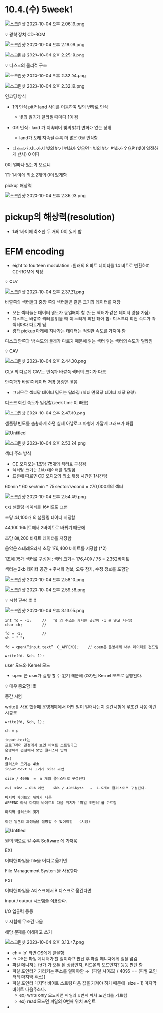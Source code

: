 # 10.4.(수) 5week1

![스크린샷 2023-10-04 오후 2.06.19.png](10%204%20(%E1%84%89%E1%85%AE)%205week1%203049a5e901074fab8f146f0f66a7c54e/%25E1%2584%2589%25E1%2585%25B3%25E1%2584%258F%25E1%2585%25B3%25E1%2584%2585%25E1%2585%25B5%25E1%2586%25AB%25E1%2584%2589%25E1%2585%25A3%25E1%2586%25BA_2023-10-04_%25E1%2584%258B%25E1%2585%25A9%25E1%2584%2592%25E1%2585%25AE_2.06.19.png)

<aside>
💡 광학 장치 CD-ROM

</aside>

![스크린샷 2023-10-04 오후 2.19.09.png](10%204%20(%E1%84%89%E1%85%AE)%205week1%203049a5e901074fab8f146f0f66a7c54e/%25E1%2584%2589%25E1%2585%25B3%25E1%2584%258F%25E1%2585%25B3%25E1%2584%2585%25E1%2585%25B5%25E1%2586%25AB%25E1%2584%2589%25E1%2585%25A3%25E1%2586%25BA_2023-10-04_%25E1%2584%258B%25E1%2585%25A9%25E1%2584%2592%25E1%2585%25AE_2.19.09.png)

![스크린샷 2023-10-04 오후 2.25.18.png](10%204%20(%E1%84%89%E1%85%AE)%205week1%203049a5e901074fab8f146f0f66a7c54e/%25E1%2584%2589%25E1%2585%25B3%25E1%2584%258F%25E1%2585%25B3%25E1%2584%2585%25E1%2585%25B5%25E1%2586%25AB%25E1%2584%2589%25E1%2585%25A3%25E1%2586%25BA_2023-10-04_%25E1%2584%258B%25E1%2585%25A9%25E1%2584%2592%25E1%2585%25AE_2.25.18.png)

<aside>
💡 디스크의 물리적 구조

</aside>

![스크린샷 2023-10-04 오후 2.32.04.png](10%204%20(%E1%84%89%E1%85%AE)%205week1%203049a5e901074fab8f146f0f66a7c54e/%25E1%2584%2589%25E1%2585%25B3%25E1%2584%258F%25E1%2585%25B3%25E1%2584%2585%25E1%2585%25B5%25E1%2586%25AB%25E1%2584%2589%25E1%2585%25A3%25E1%2586%25BA_2023-10-04_%25E1%2584%258B%25E1%2585%25A9%25E1%2584%2592%25E1%2585%25AE_2.32.04.png)

![스크린샷 2023-10-04 오후 2.32.19.png](10%204%20(%E1%84%89%E1%85%AE)%205week1%203049a5e901074fab8f146f0f66a7c54e/%25E1%2584%2589%25E1%2585%25B3%25E1%2584%258F%25E1%2585%25B3%25E1%2584%2585%25E1%2585%25B5%25E1%2586%25AB%25E1%2584%2589%25E1%2585%25A3%25E1%2586%25BA_2023-10-04_%25E1%2584%258B%25E1%2585%25A9%25E1%2584%2592%25E1%2585%25AE_2.32.19.png)

인코딩 방식

- 1의 인식 pit와 land 사이를 이동하여 빛의 변화로 인식
    - 빛의 밝기가 달라질 때마다 1이 됨
- 0의 인식 : land 가 지속되어 빛의 밝기 변화가 없는 상태
    - land가 오래 지속될 수록 더 많은 0을 인식함

- 디스크가 지나가서 빛의 밝기 변화가 있으면 1  빛의 밝기 변화가 없으면(빛이 일정하게 반사) 0 이다

0이 얼마나 있는지 모르니

1과 1사이에 최소 2개의 0이 있게함

pickup 해상력

![스크린샷 2023-10-04 오후 2.36.03.png](10%204%20(%E1%84%89%E1%85%AE)%205week1%203049a5e901074fab8f146f0f66a7c54e/%25E1%2584%2589%25E1%2585%25B3%25E1%2584%258F%25E1%2585%25B3%25E1%2584%2585%25E1%2585%25B5%25E1%2586%25AB%25E1%2584%2589%25E1%2585%25A3%25E1%2586%25BA_2023-10-04_%25E1%2584%258B%25E1%2585%25A9%25E1%2584%2592%25E1%2585%25AE_2.36.03.png)

# pickup의 해상력(resolution)

- 1과 1사이에 최소한 두 개의 0이 있게 함

# EFM encoding

- eight to fourteen modulation : 원래의 8 비트 데이터를 14 비트로
변환하여 CD-ROM에 저장

<aside>
💡 CLV

</aside>

![스크린샷 2023-10-04 오후 2.37.21.png](10%204%20(%E1%84%89%E1%85%AE)%205week1%203049a5e901074fab8f146f0f66a7c54e/%25E1%2584%2589%25E1%2585%25B3%25E1%2584%258F%25E1%2585%25B3%25E1%2584%2585%25E1%2585%25B5%25E1%2586%25AB%25E1%2584%2589%25E1%2585%25A3%25E1%2586%25BA_2023-10-04_%25E1%2584%258B%25E1%2585%25A9%25E1%2584%2592%25E1%2585%25AE_2.37.21.png)

바깥쪽의 섹터들과 중앙 쪽의 섹터들은 같은 크기의 데이터를 저장

- 모든 섹터들은 데이터 밀도가 동일해야 함 (모든 섹터가 같은 데이터 량을 가짐)
- 디스크는 바깥쪽 섹터를 읽을 때 더 느리게 회전 해야 함 : 디스크의 회전 속도가 각 섹터마다 다르게 됨
- 광학 pickup 아래에 지나가는 데이터는 적절한 속도를 가져야 함

디스크 안쪽과 밖 속도의 둘래가 다르기 때문에 읽는 섹터 읽는 섹터의 속도가 달라짐

<aside>
💡 CAV

</aside>

![스크린샷 2023-10-04 오후 2.44.00.png](10%204%20(%E1%84%89%E1%85%AE)%205week1%203049a5e901074fab8f146f0f66a7c54e/%25E1%2584%2589%25E1%2585%25B3%25E1%2584%258F%25E1%2585%25B3%25E1%2584%2585%25E1%2585%25B5%25E1%2586%25AB%25E1%2584%2589%25E1%2585%25A3%25E1%2586%25BA_2023-10-04_%25E1%2584%258B%25E1%2585%25A9%25E1%2584%2592%25E1%2585%25AE_2.44.00.png)

CLV 와 다르게 CAV는 안쪽과 바깥쪽 섹터의 크기가 다름

안쪽과가 바깥쪽 데이터 저장 용량은 같음 

- 그러므로 섹터당 데이터 밀도는 달라짐 (섹터 면적당 데이터 저장 용량)

디스크 회전 속도가 일정함(seek time 이 빠름)

![스크린샷 2023-10-04 오후 2.47.30.png](10%204%20(%E1%84%89%E1%85%AE)%205week1%203049a5e901074fab8f146f0f66a7c54e/%25E1%2584%2589%25E1%2585%25B3%25E1%2584%258F%25E1%2585%25B3%25E1%2584%2585%25E1%2585%25B5%25E1%2586%25AB%25E1%2584%2589%25E1%2585%25A3%25E1%2586%25BA_2023-10-04_%25E1%2584%258B%25E1%2585%25A9%25E1%2584%2592%25E1%2585%25AE_2.47.30.png)

샘플링 빈도를 촘촘하게 하면 실제 아날로그 파형에 가깝게 그래프가 바뀜

![Untitled](10%204%20(%E1%84%89%E1%85%AE)%205week1%203049a5e901074fab8f146f0f66a7c54e/Untitled.jpeg)

![스크린샷 2023-10-04 오후 2.53.24.png](10%204%20(%E1%84%89%E1%85%AE)%205week1%203049a5e901074fab8f146f0f66a7c54e/%25E1%2584%2589%25E1%2585%25B3%25E1%2584%258F%25E1%2585%25B3%25E1%2584%2585%25E1%2585%25B5%25E1%2586%25AB%25E1%2584%2589%25E1%2585%25A3%25E1%2586%25BA_2023-10-04_%25E1%2584%258B%25E1%2585%25A9%25E1%2584%2592%25E1%2585%25AE_2.53.24.png)

섹터 주소 방식

- CD 오디오는 1초당 75개의 섹터로 구성됨
- 섹터당 크기는 2kb 데이터를 정장함
- 표준에 따르면 CD 오디오의 최소 재생 시간은 1시간임

60min * 60 sec/min * 75 sector/second = 270,000개의 섹터

![스크린샷 2023-10-04 오후 2.54.49.png](10%204%20(%E1%84%89%E1%85%AE)%205week1%203049a5e901074fab8f146f0f66a7c54e/%25E1%2584%2589%25E1%2585%25B3%25E1%2584%258F%25E1%2585%25B3%25E1%2584%2585%25E1%2585%25B5%25E1%2586%25AB%25E1%2584%2589%25E1%2585%25A3%25E1%2586%25BA_2023-10-04_%25E1%2584%258B%25E1%2585%25A9%25E1%2584%2592%25E1%2585%25AE_2.54.49.png)

ex) 샘플링 데이터를 16비트로 표현

초당 44,100개 의 샘플링 데이터 저장함

44,100 16비트에서 2바이트로 바뀌기 때문에

초당 88,200 바이트 데이터를 저장함 

음악은 스테레오라서 초당 176,400 바이트를 저장함 (*2)

1초에 75개 섹터로 구성됨 : 섹터 크기는 176,400 / 75 = 2.352바이트

섹터는 2kb 데이터 공간 + 주서화 정보, 오류 참지, 수정 정보를 포함함

![스크린샷 2023-10-04 오후 2.58.10.png](10%204%20(%E1%84%89%E1%85%AE)%205week1%203049a5e901074fab8f146f0f66a7c54e/%25E1%2584%2589%25E1%2585%25B3%25E1%2584%258F%25E1%2585%25B3%25E1%2584%2585%25E1%2585%25B5%25E1%2586%25AB%25E1%2584%2589%25E1%2585%25A3%25E1%2586%25BA_2023-10-04_%25E1%2584%258B%25E1%2585%25A9%25E1%2584%2592%25E1%2585%25AE_2.58.10.png)

![스크린샷 2023-10-04 오후 2.59.56.png](10%204%20(%E1%84%89%E1%85%AE)%205week1%203049a5e901074fab8f146f0f66a7c54e/%25E1%2584%2589%25E1%2585%25B3%25E1%2584%258F%25E1%2585%25B3%25E1%2584%2585%25E1%2585%25B5%25E1%2586%25AB%25E1%2584%2589%25E1%2585%25A3%25E1%2586%25BA_2023-10-04_%25E1%2584%258B%25E1%2585%25A9%25E1%2584%2592%25E1%2585%25AE_2.59.56.png)

<aside>
💡 시험 필수!!!!!!!!

</aside>

![스크린샷 2023-10-04 오후 3.13.05.png](10%204%20(%E1%84%89%E1%85%AE)%205week1%203049a5e901074fab8f146f0f66a7c54e/%25E1%2584%2589%25E1%2585%25B3%25E1%2584%258F%25E1%2585%25B3%25E1%2584%2585%25E1%2585%25B5%25E1%2586%25AB%25E1%2584%2589%25E1%2585%25A3%25E1%2586%25BA_2023-10-04_%25E1%2584%258B%25E1%2585%25A9%25E1%2584%2592%25E1%2585%25AE_3.13.05.png)

```notion
int fd = -1;     //   fd 의 주소를 가지는 공간에 -1 을 넣고 시작함
char ch;         //   

fd = -1;         //   
ch = " ";

fd = open(“input.text”, O_APPEND);    // open은 운영체제 내부 데이터를 건드림

write(fd, &ch, 1);

```

user 모드와 Kernel 모드

- open 은 user가 실행 할 수 없기 때문에 (OS)단 Kernel 모드로 실행된다.

<aside>
💡 매우 중요함 !!!!

</aside>

중간 시험

write를 사용 했을때 운영체제에서 어떤 일이 일어나는지 중간시험에 무조건 나옴 이런시긍로

```notion
write(fd, &ch, 1);

ch = p   

input.text는
프로그래머 관점에서 보면 바이트 스트링이고
운영체제 관점에서 보면 클러스터 단위 

Ex)
클러스터 크기는 4kb
input.text 의 크기가 size 라면

size / 4096  =  n 개의 클러스터로 구성된다

ex) size = 6kb 이면    6kb / 4096byte   =  1.5개의 클러스터로 구성된다.

마지막 바이트의 위치가 나옴
APPEND 라서 마지막 바이트의 다음 위치가 '파일 포인터'를 가르킴

마지막 클러스터 찾기

이런 일련의 과정들을 설명할 수 있어야함   (시험)

```

![Untitled](10%204%20(%E1%84%89%E1%85%AE)%205week1%203049a5e901074fab8f146f0f66a7c54e/Untitled%201.jpeg)

원의 밖으로 갈 수록 Software 에 가까움

EX)

어떠한 파일을 file을  어디로 옮기면

File Management System 을 사용한다

EX)

어떠한 파일을 A디스크에서 B 디스크로 옮긴다면

input / output 시스템을 이용한다.

I/O 입출력 등등

<aside>
💡 시험에 무조건 나옴

</aside>

해당 문제를 이해하고 쓰기

![스크린샷 2023-10-04 오후 3.13.47.png](10%204%20(%E1%84%89%E1%85%AE)%205week1%203049a5e901074fab8f146f0f66a7c54e/%25E1%2584%2589%25E1%2585%25B3%25E1%2584%258F%25E1%2585%25B3%25E1%2584%2585%25E1%2585%25B5%25E1%2586%25AB%25E1%2584%2589%25E1%2585%25A3%25E1%2586%25BA_2023-10-04_%25E1%2584%258B%25E1%2585%25A9%25E1%2584%2592%25E1%2585%25AE_3.13.47.png)

- ch = ‘p’ 라면    OS에게 콜을함
- →    OS는 파일 메니저가 할 일이라고 판단 후 파일 메니저에게 일을 넘김
- 파일 메니저는  fd가 가 오픈 된 상황인지, 리드온리 모드인지? 등등 판단 함
- 파일 포인터가 가리키는 주소를 알아야함 →   [(파일 사이즈) / 4096 == (파일 포인터의 마지막 주소)]
- 파일 포인터 마지막 바이트 스트링 다음 값을 가져야 하기 때문에 (size - 1) 마지막 바이트 다음주소다.
    - ex) write only 모드이면 파일의 0번째 위치 포인터를 가르킴
    - ex) read 모드면 파일의 0번째 위치 포인트
-